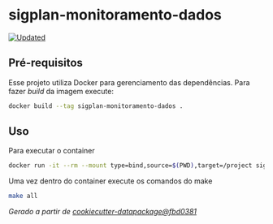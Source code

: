 # sigplan-monitoramento-dados

[![Updated](https://github.com/splor-mg/sigplan-monitoramento-dados/actions/workflows/all.yaml/badge.svg)](https://github.com/splor-mg/sigplan-monitoramento-dados/actions/)

## Pré-requisitos

Esse projeto utiliza Docker para gerenciamento das dependências. Para fazer _build_  da imagem execute:

```bash
docker build --tag sigplan-monitoramento-dados .
```

## Uso

Para executar o container

```bash
docker run -it --rm --mount type=bind,source=$(PWD),target=/project sigplan-monitoramento-dados bash
```

Uma vez dentro do container execute os comandos do make

```bash
make all
```

_Gerado a partir de [cookiecutter-datapackage@fbd0381](https://github.com/splor-mg/cookiecutter-datapackage/commit/fbd03815a2b2ff23169bba81d3bf619dfb8d7038)_
